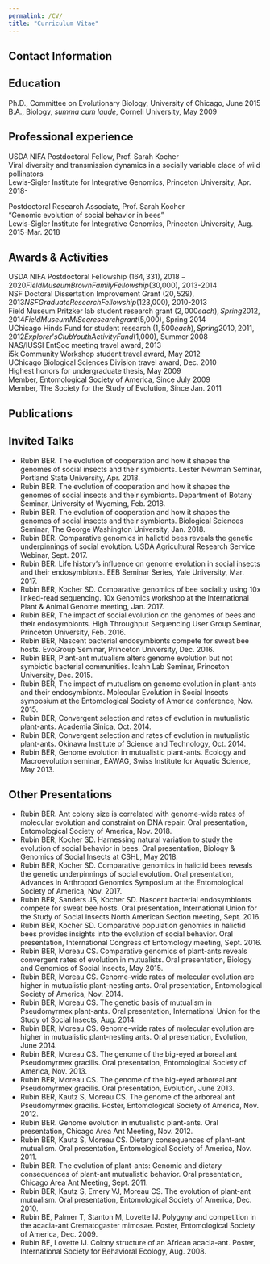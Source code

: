 ```yaml
---
permalink: /CV/
title: "Curriculum Vitae"
---
```


## Contact Information

## Education
Ph.D., Committee on Evolutionary Biology, University of Chicago, June 2015   
B.A., Biology, *summa cum laude*, Cornell University, May 2009

## Professional experience
USDA NIFA Postdoctoral Fellow, Prof. Sarah Kocher   
Viral diversity and transmission dynamics in a socially variable clade of wild pollinators   
Lewis-Sigler Institute for Integrative Genomics, Princeton University, Apr. 2018-

Postdoctoral Research Associate, Prof. Sarah Kocher   
“Genomic evolution of social behavior in bees”   
Lewis-Sigler Institute for Integrative Genomics, Princeton University, Aug. 2015-Mar. 2018

## Awards & Activities
USDA NIFA Postdoctoral Fellowship ($164,331), 2018-2020   
Field Museum Brown Family Fellowship ($30,000), 2013-2014   
NSF Doctoral Dissertation Improvement Grant ($20,529), 2013   
NSF Graduate Research Fellowship ($123,000), 2010-2013   
Field Museum Pritzker lab student research grant ($2,000 each), Spring 2012, 2014   
Field Museum MiSeq research grant ($5,000), Spring 2014   
UChicago Hinds Fund for student research ($1,500 each), Spring 2010, 2011, 2012   
Explorer’s Club Youth Activity Fund ($1,000), Summer 2008   
NAS/IUSSI EntSoc meeting travel award, 2013   
i5k Community Workshop student travel award, May 2012   
UChicago Biological Sciences Division travel award, Dec. 2010   
Highest honors for undergraduate thesis, May 2009   
Member, Entomological Society of America, Since July 2009   
Member, The Society for the Study of Evolution, Since Jan. 2011   

## Publications 

## Invited Talks
* Rubin BER. The evolution of cooperation and how it shapes the genomes of social insects and their symbionts. Lester Newman Seminar, Portland State University, Apr. 2018.
* Rubin BER. The evolution of cooperation and how it shapes the genomes of social insects and their symbionts. Department of Botany Seminar, University of Wyoming, Feb. 2018.
* Rubin BER. The evolution of cooperation and how it shapes the genomes of social insects and their symbionts. Biological Sciences Seminar, The George Washington University, Jan. 2018.
* Rubin BER. Comparative genomics in halictid bees reveals the genetic underpinnings of social evolution. USDA Agricultural Research Service Webinar, Sept. 2017.
* Rubin BER. Life history’s influence on genome evolution in social insects and their endosymbionts. EEB Seminar Series, Yale University, Mar. 2017.
* Rubin BER, Kocher SD. Comparative genomics of bee sociality using 10x linked-read sequencing. 10x Genomics workshop at the International Plant & Animal Genome meeting, Jan. 2017.
* Rubin BER, The impact of social evolution on the genomes of bees and their endosymbionts. High Throughput Sequencing User Group Seminar, Princeton University, Feb. 2016.
* Rubin BER, Nascent bacterial endosymbionts compete for sweat bee hosts. EvoGroup Seminar, Princeton University, Dec. 2016.
* Rubin BER, Plant-ant mutualism alters genome evolution but not symbiotic bacterial communities. Icahn Lab Seminar, Princeton University, Dec. 2015.
* Rubin BER, The impact of mutualism on genome evolution in plant-ants and their endosymbionts. Molecular Evolution in Social Insects symposium at the Entomological Society of America conference, Nov. 2015.
* Rubin BER, Convergent selection and rates of evolution in mutualistic plant-ants. Academia Sinica, Oct. 2014.
* Rubin BER, Convergent selection and rates of evolution in mutualistic plant-ants. Okinawa Institute of Science and Technology, Oct. 2014.
* Rubin BER, Genome evolution in mutualistic plant-ants. Ecology and Macroevolution seminar, EAWAG, Swiss Institute for Aquatic Science, May 2013.

## Other Presentations
* Rubin BER. Ant colony size is correlated with genome-wide rates of molecular evolution and constraint on DNA repair. Oral presentation, Entomological Society of America, Nov. 2018.
* Rubin BER, Kocher SD. Harnessing natural variation to study the evolution of social behavior in bees. Oral presentation, Biology & Genomics of Social Insects at CSHL, May 2018.
* Rubin BER, Kocher SD. Comparative genomics in halictid bees reveals the genetic underpinnings of social evolution. Oral presentation, Advances in Arthropod Genomics Symposium at the Entomological Society of America, Nov. 2017.
* Rubin BER, Sanders JS, Kocher SD. Nascent bacterial endosymbionts compete for sweat bee hosts. Oral presentation, International Union for the Study of Social Insects North American Section meeting, Sept. 2016.
* Rubin BER, Kocher SD. Comparative population genomics in halictid bees provides insights into the evolution of social behavior. Oral presentation, International Congress of Entomology meeting, Sept. 2016.
* Rubin BER, Moreau CS. Comparative genomics of plant-ants reveals convergent rates of evolution in mutualists. Oral presentation, Biology and Genomics of Social Insects, May 2015.
* Rubin BER, Moreau CS. Genome-wide rates of molecular evolution are higher in mutualistic plant-nesting ants. Oral presentation, Entomological Society of America, Nov. 2014.
* Rubin BER, Moreau CS. The genetic basis of mutualism in Pseudomyrmex plant-ants. Oral presentation, International Union for the Study of Social Insects, Aug. 2014.
* Rubin BER, Moreau CS. Genome-wide rates of molecular evolution are higher in mutualistic plant-nesting ants. Oral presentation, Evolution, June 2014.
* Rubin BER, Moreau CS. The genome of the big-eyed arboreal ant Pseudomyrmex gracilis. Oral presentation, Entomological Society of America, Nov. 2013.
* Rubin BER, Moreau CS. The genome of the big-eyed arboreal ant Pseudomyrmex gracilis. Oral presentation, Evolution, June 2013.
* Rubin BER, Kautz S, Moreau CS. The genome of the arboreal ant Pseudomyrmex gracilis. Poster, Entomological Society of America, Nov. 2012.
* Rubin BER. Genome evolution in mutualistic plant-ants. Oral presentation, Chicago Area Ant Meeting, Nov. 2012.
* Rubin BER, Kautz S, Moreau CS. Dietary consequences of plant-ant mutualism. Oral presentation, Entomological Society of America, Nov. 2011.
* Rubin BER. The evolution of plant-ants: Genomic and dietary consequences of plant-ant mutualistic behavior. Oral presentation, Chicago Area Ant Meeting, Sept. 2011.
* Rubin BER, Kautz S, Emery VJ, Moreau CS. The evolution of plant-ant mutualism. Oral presentation, Entomological Society of America, Dec. 2010.
* Rubin BE, Palmer T, Stanton M, Lovette IJ. Polygyny and competition in the acacia-ant Crematogaster mimosae. Poster, Entomological Society of America, Dec. 2009.
* Rubin BE, Lovette IJ. Colony structure of an African acacia-ant. Poster, International Society for Behavioral Ecology, Aug. 2008.
